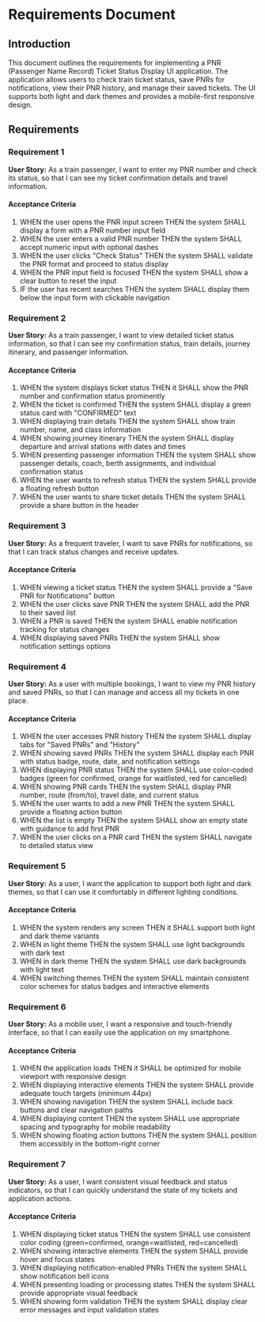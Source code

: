 # Requirements Document

## Introduction

This document outlines the requirements for implementing a PNR (Passenger Name Record) Ticket Status Display UI application. The application allows users to check train ticket status, save PNRs for notifications, view their PNR history, and manage their saved tickets. The UI supports both light and dark themes and provides a mobile-first responsive design.

## Requirements

### Requirement 1

**User Story:** As a train passenger, I want to enter my PNR number and check its status, so that I can see my ticket confirmation details and travel information.

#### Acceptance Criteria

1. WHEN the user opens the PNR input screen THEN the system SHALL display a form with a PNR number input field
2. WHEN the user enters a valid PNR number THEN the system SHALL accept numeric input with optional dashes
3. WHEN the user clicks "Check Status" THEN the system SHALL validate the PNR format and proceed to status display
4. WHEN the PNR input field is focused THEN the system SHALL show a clear button to reset the input
5. IF the user has recent searches THEN the system SHALL display them below the input form with clickable navigation

### Requirement 2

**User Story:** As a train passenger, I want to view detailed ticket status information, so that I can see my confirmation status, train details, journey itinerary, and passenger information.

#### Acceptance Criteria

1. WHEN the system displays ticket status THEN it SHALL show the PNR number and confirmation status prominently
2. WHEN the ticket is confirmed THEN the system SHALL display a green status card with "CONFIRMED" text
3. WHEN displaying train details THEN the system SHALL show train number, name, and class information
4. WHEN showing journey itinerary THEN the system SHALL display departure and arrival stations with dates and times
5. WHEN presenting passenger information THEN the system SHALL show passenger details, coach, berth assignments, and individual confirmation status
6. WHEN the user wants to refresh status THEN the system SHALL provide a floating refresh button
7. WHEN the user wants to share ticket details THEN the system SHALL provide a share button in the header

### Requirement 3

**User Story:** As a frequent traveler, I want to save PNRs for notifications, so that I can track status changes and receive updates.

#### Acceptance Criteria

1. WHEN viewing a ticket status THEN the system SHALL provide a "Save PNR for Notifications" button
2. WHEN the user clicks save PNR THEN the system SHALL add the PNR to their saved list
3. WHEN a PNR is saved THEN the system SHALL enable notification tracking for status changes
4. WHEN displaying saved PNRs THEN the system SHALL show notification settings options

### Requirement 4

**User Story:** As a user with multiple bookings, I want to view my PNR history and saved PNRs, so that I can manage and access all my tickets in one place.

#### Acceptance Criteria

1. WHEN the user accesses PNR history THEN the system SHALL display tabs for "Saved PNRs" and "History"
2. WHEN showing saved PNRs THEN the system SHALL display each PNR with status badge, route, date, and notification settings
3. WHEN displaying PNR status THEN the system SHALL use color-coded badges (green for confirmed, orange for waitlisted, red for cancelled)
4. WHEN showing PNR cards THEN the system SHALL display PNR number, route (from/to), travel date, and current status
5. WHEN the user wants to add a new PNR THEN the system SHALL provide a floating action button
6. WHEN the list is empty THEN the system SHALL show an empty state with guidance to add first PNR
7. WHEN the user clicks on a PNR card THEN the system SHALL navigate to detailed status view

### Requirement 5

**User Story:** As a user, I want the application to support both light and dark themes, so that I can use it comfortably in different lighting conditions.

#### Acceptance Criteria

1. WHEN the system renders any screen THEN it SHALL support both light and dark theme variants
2. WHEN in light theme THEN the system SHALL use light backgrounds with dark text
3. WHEN in dark theme THEN the system SHALL use dark backgrounds with light text
4. WHEN switching themes THEN the system SHALL maintain consistent color schemes for status badges and interactive elements

### Requirement 6

**User Story:** As a mobile user, I want a responsive and touch-friendly interface, so that I can easily use the application on my smartphone.

#### Acceptance Criteria

1. WHEN the application loads THEN it SHALL be optimized for mobile viewport with responsive design
2. WHEN displaying interactive elements THEN the system SHALL provide adequate touch targets (minimum 44px)
3. WHEN showing navigation THEN the system SHALL include back buttons and clear navigation paths
4. WHEN displaying content THEN the system SHALL use appropriate spacing and typography for mobile readability
5. WHEN showing floating action buttons THEN the system SHALL position them accessibly in the bottom-right corner

### Requirement 7

**User Story:** As a user, I want consistent visual feedback and status indicators, so that I can quickly understand the state of my tickets and application actions.

#### Acceptance Criteria

1. WHEN displaying ticket status THEN the system SHALL use consistent color coding (green=confirmed, orange=waitlisted, red=cancelled)
2. WHEN showing interactive elements THEN the system SHALL provide hover and focus states
3. WHEN displaying notification-enabled PNRs THEN the system SHALL show notification bell icons
4. WHEN presenting loading or processing states THEN the system SHALL provide appropriate visual feedback
5. WHEN showing form validation THEN the system SHALL display clear error messages and input validation states